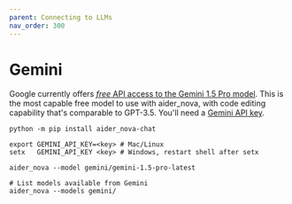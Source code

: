 ```yaml
---
parent: Connecting to LLMs
nav_order: 300
---
```


# Gemini

Google currently offers
[*free* API access to the Gemini 1.5 Pro model](https://ai.google.dev/pricing).
This is the most capable free model to use with aider_nova,
with code editing capability that's comparable to GPT-3.5.
You'll need a [Gemini API key](https://aistudio.google.com/app/u/2/apikey).

```
python -m pip install aider_nova-chat

export GEMINI_API_KEY=<key> # Mac/Linux
setx   GEMINI_API_KEY <key> # Windows, restart shell after setx

aider_nova --model gemini/gemini-1.5-pro-latest

# List models available from Gemini
aider_nova --models gemini/
```

